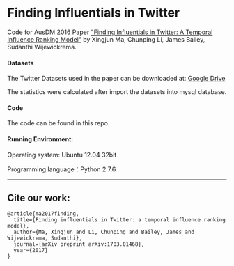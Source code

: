 # Finding Influentials in Twitter

Code for AusDM 2016 Paper ["Finding Influentials in Twitter: A Temporal Influence Ranking Model"](https://arxiv.org/abs/1703.01468) by Xingjun Ma, Chunping Li, James Bailey, Sudanthi Wijewickrema.

#### Datasets
The Twitter Datasets used in the paper can be downloaded at: [Google Drive](https://drive.google.com/drive/folders/1HWcFIDU4eonrVerdy3SlsIWFPFDYYg5l?usp=sharing)

The statistics were calculated after import the datasets into mysql database.

#### Code
The code can be found in this repo.

#### Running Environment:

Operating system: Ubuntu 12.04 32bit

Programming language：Python 2.7.6


---
## Cite our work:
```
@article{ma2017finding,
  title={Finding influentials in Twitter: a temporal influence ranking model},
  author={Ma, Xingjun and Li, Chunping and Bailey, James and Wijewickrema, Sudanthi},
  journal={arXiv preprint arXiv:1703.01468},
  year={2017}
}
```
